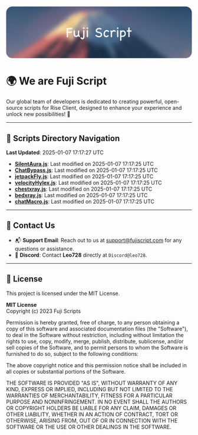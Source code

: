 ![Banner](.github/b.webp)

# 🌍 **We are Fuji Script**

Our global team of developers is dedicated to creating powerful, open-source scripts for Rise Client, designed to enhance your experience and unlock new possibilities! 🌟

---
<!-- SCRIPTS_NAVIGATION_START -->
## 📂 **Scripts Directory Navigation**

**Last Updated**: 2025-01-07 17:17:27 UTC

- **[SilentAura.js](scripts/SilentAura.js)**: Last modified on 2025-01-07 17:17:25 UTC
- **[ChatBypass.js](scripts/ChatBypass.js)**: Last modified on 2025-01-07 17:17:25 UTC
- **[jetpackFly.js](scripts/jetpackFly.js)**: Last modified on 2025-01-07 17:17:25 UTC
- **[velocityHylex.js](scripts/velocityHylex.js)**: Last modified on 2025-01-07 17:17:25 UTC
- **[chestxray.js](scripts/chestxray.js)**: Last modified on 2025-01-07 17:17:25 UTC
- **[bedxray.js](scripts/bedxray.js)**: Last modified on 2025-01-07 17:17:25 UTC
- **[chatMacro.js](scripts/chatMacro.js)**: Last modified on 2025-01-07 17:17:25 UTC

<!-- SCRIPTS_NAVIGATION_END -->

---

## 💬 **Contact Us**  
- 📬 **Support Email**: Reach out to us at [support@fujiscript.com](mailto:support@fujiscript.com) for any questions or assistance.  
- 💬 **Discord**: Contact **Leo728** directly at `Discord@leo728`.

---

## 📜 **License**

This project is licensed under the MIT License.  

**MIT License**  
Copyright (c) 2023 Fuji Scripts  

Permission is hereby granted, free of charge, to any person obtaining a copy of this software and associated documentation files (the "Software"), to deal in the Software without restriction, including without limitation the rights to use, copy, modify, merge, publish, distribute, sublicense, and/or sell copies of the Software, and to permit persons to whom the Software is furnished to do so, subject to the following conditions:  

The above copyright notice and this permission notice shall be included in all copies or substantial portions of the Software.  

THE SOFTWARE IS PROVIDED "AS IS", WITHOUT WARRANTY OF ANY KIND, EXPRESS OR IMPLIED, INCLUDING BUT NOT LIMITED TO THE WARRANTIES OF MERCHANTABILITY, FITNESS FOR A PARTICULAR PURPOSE AND NONINFRINGEMENT. IN NO EVENT SHALL THE AUTHORS OR COPYRIGHT HOLDERS BE LIABLE FOR ANY CLAIM, DAMAGES OR OTHER LIABILITY, WHETHER IN AN ACTION OF CONTRACT, TORT OR OTHERWISE, ARISING FROM, OUT OF OR IN CONNECTION WITH THE SOFTWARE OR THE USE OR OTHER DEALINGS IN THE SOFTWARE.  
